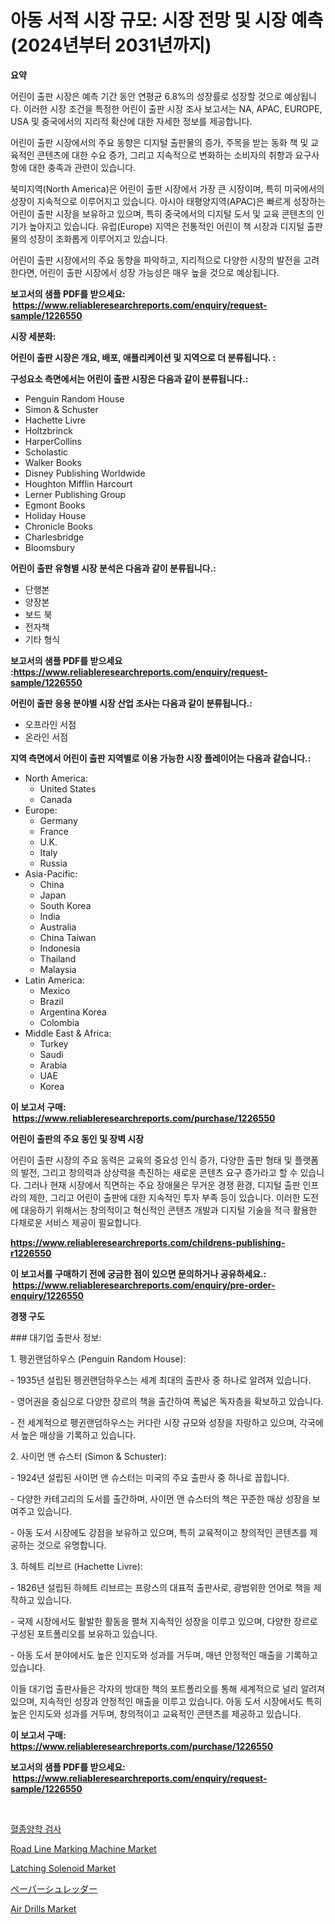 <p><h1>아동 서적 시장 규모: 시장 전망 및 시장 예측 (2024년부터 2031년까지)</h1></p><p><strong>요약</strong></p>
<p><p>어린이 출판 시장은 예측 기간 동안 연평균 6.8%의 성장률로 성장할 것으로 예상됩니다. 이러한 시장 조건을 특정한 어린이 출판 시장 조사 보고서는 NA, APAC, EUROPE, USA 및 중국에서의 지리적 확산에 대한 자세한 정보를 제공합니다.</p><p>어린이 출판 시장에서의 주요 동향은 디지털 출판물의 증가, 주목을 받는 동화 책 및 교육적인 콘텐츠에 대한 수요 증가, 그리고 지속적으로 변화하는 소비자의 취향과 요구사항에 대한 충족과 관련이 있습니다. </p><p>북미지역(North America)은 어린이 출판 시장에서 가장 큰 시장이며, 특히 미국에서의 성장이 지속적으로 이루어지고 있습니다. 아시아 태평양지역(APAC)은 빠르게 성장하는 어린이 출판 시장을 보유하고 있으며, 특히 중국에서의 디지털 도서 및 교육 콘텐츠의 인기가 높아지고 있습니다. 유럽(Europe) 지역은 전통적인 어린이 책 시장과 디지털 출판물의 성장이 조화롭게 이루어지고 있습니다.</p><p>어린이 출판 시장에서의 주요 동향을 파악하고, 지리적으로 다양한 시장의 발전을 고려한다면, 어린이 출판 시장에서 성장 가능성은 매우 높을 것으로 예상됩니다.</p></p>
<p><strong>보고서의 샘플 PDF를 받으세요: &nbsp;<a href="https://www.reliableresearchreports.com/enquiry/request-sample/1226550">https://www.reliableresearchreports.com/enquiry/request-sample/1226550</a></strong></p>
<p><strong>시장 세분화:</strong></p>
<p><strong> 어린이 출판 시장은 개요, 배포, 애플리케이션 및 지역으로 더 분류됩니다. :</strong></p>
<p><strong>구성요소 측면에서는 어린이 출판 시장은 다음과 같이 분류됩니다.:</strong></p>
<p><ul><li>Penguin Random House</li><li>Simon & Schuster</li><li>Hachette Livre</li><li>Holtzbrinck</li><li>HarperCollins</li><li>Scholastic</li><li>Walker Books</li><li>Disney Publishing Worldwide</li><li>Houghton Mifflin Harcourt</li><li>Lerner Publishing Group</li><li>Egmont Books</li><li>Holiday House</li><li>Chronicle Books</li><li>Charlesbridge</li><li>Bloomsbury</li></ul></p>
<p><strong> 어린이 출판 유형별 시장 분석은 다음과 같이 분류됩니다.:</strong></p>
<p><ul><li>단행본</li><li>양장본</li><li>보드 북</li><li>전자책</li><li>기타 형식</li></ul></p>
<p><strong>보고서의 샘플 PDF를 받으세요 :<a href="https://www.reliableresearchreports.com/enquiry/request-sample/1226550">https://www.reliableresearchreports.com/enquiry/request-sample/1226550</a></strong></p>
<p><strong> 어린이 출판 응용 분야별 시장 산업 조사는 다음과 같이 분류됩니다.:</strong></p>
<p><ul><li>오프라인 서점</li><li>온라인 서점</li></ul></p>
<p><strong>지역 측면에서 어린이 출판 지역별로 이용 가능한 시장 플레이어는 다음과 같습니다.:</strong></p>
<p><ul>
    <li>
        North America:
        <ul>
            <li>United States</li>
            <li>Canada</li>
        </ul>
    </li>
    <li>
        Europe:
        <ul>
            <li>Germany</li>
            <li>France</li>
            <li>U.K.</li>
            <li>Italy</li>
            <li>Russia</li>
        </ul>
    </li>
    <li>
        Asia-Pacific:
        <ul>
            <li>China</li>
            <li>Japan</li>
            <li>South Korea</li>
            <li>India</li>
            <li>Australia</li>
            <li>China Taiwan</li>
            <li>Indonesia</li>
            <li>Thailand</li>
            <li>Malaysia</li>
        </ul>
    </li>
    <li>
        Latin America:
        <ul>
            <li>Mexico</li>
            <li>Brazil</li>
            <li>Argentina Korea</li>
            <li>Colombia</li>
        </ul>
    </li>
    <li>
        Middle East & Africa:
        <ul>
            <li>Turkey</li>
            <li>Saudi</li>
            <li>Arabia</li>
            <li>UAE</li>
            <li>Korea</li>
        </ul>
    </li>
    </ul></p>
<p><strong>이 보고서 구매: &nbsp;<a href="https://www.reliableresearchreports.com/purchase/1226550">https://www.reliableresearchreports.com/purchase/1226550</a></strong></p>
<p><strong>어린이 출판의 주요 동인 및 장벽 시장</strong></p>
<p><p>어린이 출판 시장의 주요 동력은 교육의 중요성 인식 증가, 다양한 출판 형태 및 플랫폼의 발전, 그리고 창의력과 상상력을 촉진하는 새로운 콘텐츠 요구 증가라고 할 수 있습니다. 그러나 현재 시장에서 직면하는 주요 장애물은 무거운 경쟁 환경, 디지털 출판 인프라의 제한, 그리고 어린이 출판에 대한 지속적인 투자 부족 등이 있습니다. 이러한 도전에 대응하기 위해서는 창의적이고 혁신적인 콘텐츠 개발과 디지털 기술을 적극 활용한 다채로운 서비스 제공이 필요합니다.</p></p>
<p><strong><a href="https://www.reliableresearchreports.com/childrens-publishing-r1226550">https://www.reliableresearchreports.com/childrens-publishing-r1226550</a></strong></p>
<p><strong>이 보고서를 구매하기 전에 궁금한 점이 있으면 문의하거나 공유하세요.: &nbsp;<a href="https://www.reliableresearchreports.com/enquiry/pre-order-enquiry/1226550">https://www.reliableresearchreports.com/enquiry/pre-order-enquiry/1226550</a></strong></p>
<p><strong>경쟁 구도</strong></p>
<p><p>### 대기업 출판사 정보:</p><p>1. 펭귄랜덤하우스 (Penguin Random House):</p><p>   - 1935년 설립된 펭귄랜덤하우스는 세계 최대의 출판사 중 하나로 알려져 있습니다. </p><p>   - 영어권을 중심으로 다양한 장르의 책을 출간하여 폭넓은 독자층을 확보하고 있습니다.</p><p>   - 전 세계적으로 펭귄랜덤하우스는 커다란 시장 규모와 성장을 자랑하고 있으며, 각국에서 높은 매상을 기록하고 있습니다.</p><p>2. 사이먼 앤 슈스터 (Simon & Schuster):</p><p>   - 1924년 설립된 사이먼 앤 슈스터는 미국의 주요 출판사 중 하나로 꼽힙니다.</p><p>   - 다양한 카테고리의 도서를 출간하며, 사이먼 앤 슈스터의 책은 꾸준한 매상 성장을 보여주고 있습니다.</p><p>   - 아동 도서 시장에도 강점을 보유하고 있으며, 특히 교육적이고 창의적인 콘텐츠를 제공하는 것으로 유명합니다.</p><p>3. 하헤트 리브르 (Hachette Livre):</p><p>   - 1826년 설립된 하헤트 리브르는 프랑스의 대표적 출판사로, 광범위한 언어로 책을 제작하고 있습니다.</p><p>   - 국제 시장에서도 활발한 활동을 펼쳐 지속적인 성장을 이루고 있으며, 다양한 장르로 구성된 포트폴리오를 보유하고 있습니다.</p><p>   - 아동 도서 분야에서도 높은 인지도와 성과를 거두며, 매년 안정적인 매출을 기록하고 있습니다.</p><p>이들 대기업 출판사들은 각자의 방대한 책의 포트폴리오를 통해 세계적으로 널리 알려져 있으며, 지속적인 성장과 안정적인 매출을 이루고 있습니다. 아동 도서 시장에서도 특히 높은 인지도와 성과를 거두며, 창의적이고 교육적인 콘텐츠를 제공하고 있습니다.</p></p>
<p><strong>이 보고서 구매: &nbsp; <a href="https://www.reliableresearchreports.com/purchase/1226550">https://www.reliableresearchreports.com/purchase/1226550</a></strong></p>
<p><strong>보고서의 샘플 PDF를 받으세요: &nbsp;<a href="https://www.reliableresearchreports.com/enquiry/request-sample/1226550">https://www.reliableresearchreports.com/enquiry/request-sample/1226550</a></strong><strong></strong></p>
<p>&nbsp;</p>
<p><p><a href="https://github.com/BrettWeberrt8767765/Market-Research-Report-List-1/blob/main/764830227308.md">혈종양학 검사</a></p><p><a href="https://view.publitas.com/reportprime-1/road-line-marking-machine-market-size-market-outlook-and-market-forecast-2024-to-2031/">Road Line Marking Machine Market</a></p><p><a href="https://automatic-knee-4c7.notion.site/Latching-Solenoid-Market-Furnishes-Information-on-Market-Share-Market-Trends-and-Market-Growth-61749acf8f5c48a09638572da8ec7dbd">Latching Solenoid Market</a></p><p><a href="https://medium.com/@claudehintz/%E3%83%9A%E3%83%BC%E3%83%91%E3%83%BC%E3%82%B7%E3%83%A5%E3%83%AC%E3%83%83%E3%83%80%E3%83%BC%E5%B8%82%E5%A0%B4%E5%88%86%E6%9E%90-%E3%81%9D%E3%81%AEcagr-%E5%B8%82%E5%A0%B4%E3%82%BB%E3%82%B0%E3%83%A1%E3%83%B3%E3%83%86%E3%83%BC%E3%82%B7%E3%83%A7%E3%83%B3-%E3%81%8A%E3%82%88%E3%81%B3%E4%B8%96%E7%95%8C%E7%9A%84%E3%81%AA%E7%94%A3%E6%A5%AD%E6%A6%82%E8%A6%81-07148877a171">ペーパーシュレッダー</a></p><p><a href="https://github.com/castoriffic/Market-Research-Report-List-4/blob/main/air-drills-market.md">Air Drills Market</a></p></p>
